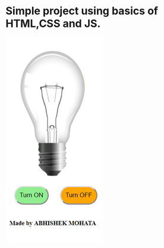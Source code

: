 # Simple project using basics of HTML,CSS and JS. 
![module](https://github.com/amohata007/Bulb_ON-OFF/blob/master/readme.png)
